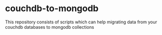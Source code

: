 # couchdb-to-mongodb
This repository consists of scripts which can help migrating data from your couchdb databases to mongodb collections
